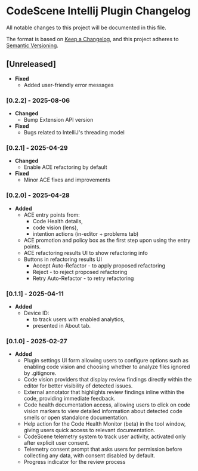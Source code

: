 # CodeScene Intellij Plugin Changelog

All notable changes to this project will be documented in this file.

The format is based on [Keep a Changelog](https://keepachangelog.com/en/1.1.0/),
and this project adheres to [Semantic Versioning](https://semver.org/spec/v2.0.0.html).

## [Unreleased]
- **Fixed**
    - Added user-friendly error messages


### [0.2.2] - 2025-08-06
- **Changed**
    - Bump Extension API version
- **Fixed**
    - Bugs related to IntelliJ's threading model

### [0.2.1] - 2025-04-29
- **Changed**
    - Enable ACE refactoring by default
- **Fixed**
    - Minor ACE fixes and improvements

### [0.2.0] - 2025-04-28
- **Added**
    - ACE entry points from:
        - Code Health details,
        - code vision (lens),
        - intention actions (in-editor + problems tab)
    - ACE promotion and policy box as the first step upon using the entry points.
    - ACE refactoring results UI to show refactoring info
    - Buttons in refactoring results UI
        - Accept Auto-Refactor - to apply proposed refactoring
        - Reject - to reject proposed refactoring
        - Retry Auto-Refactor - to retry refactoring

### [0.1.1] - 2025-04-11
- **Added**
  - Device ID:
    - to track users with enabled analytics,
    - presented in About tab.

### [0.1.0] - 2025-02-27
- **Added**
  - Plugin settings UI form allowing users to configure options such as enabling code vision and choosing whether to analyze files ignored by .gitignore.
  - Code vision providers that display review findings directly within the editor for better visibility of detected issues.
  - External annotator that highlights review findings inline within the code, providing immediate feedback.
  - Code health documentation access, allowing users to click on code vision markers to view detailed information about detected code smells or open standalone documentation.
  - Help action for the Code Health Monitor (beta) in the tool window, giving users quick access to relevant documentation.
  - CodeScene telemetry system to track user activity, activated only after explicit user consent.
  - Telemetry consent prompt that asks users for permission before collecting any data, with consent disabled by default.
  - Progress indicator for the review process

